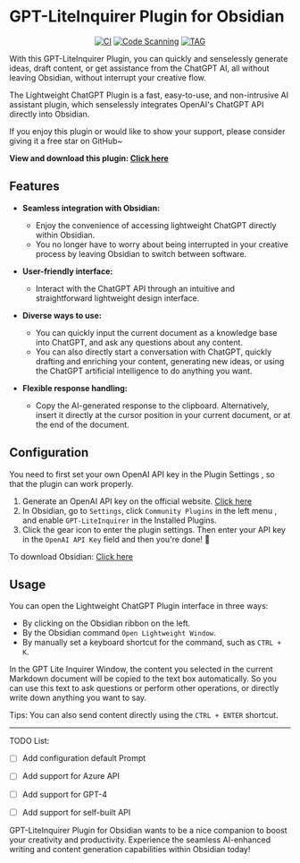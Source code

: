 # GPT-LiteInquirer Plugin for Obsidian

<div align="center">

[![CI][ci-image]][ci-url]
[![Code Scanning][code-scanning-image]][code-scanning-url]
[![TAG][tag-image]][tag-url]

[ci-image]: https://img.shields.io/github/actions/workflow/status/ittuann/obsidian-gpt-liteinquirer-plugin/CI.yml?branch=master&label=Build%20Status&logo=github&style=for-the-badge

[ci-url]: https://github.com/ittuann/obsidian-gpt-liteinquirer-plugin

[code-scanning-image]: https://img.shields.io/github/actions/workflow/status/ittuann/obsidian-gpt-liteinquirer-plugin/CodeQL.yml?branch=master&label=Code%20Scanning&logo=github&style=for-the-badge

[code-scanning-url]: https://github.com/ittuann/obsidian-gpt-liteinquirer-plugin

[tag-image]: https://img.shields.io/github/v/release/ittuann/obsidian-gpt-liteinquirer-plugin?branch=master&label=Release%20tag&logo=github&style=for-the-badge

[tag-url]: https://github.com/ittuann/obsidian-gpt-liteinquirer-plugin/releases

</div>

With this GPT-LiteInquirer Plugin, you can quickly and senselessly generate ideas, draft content, or get assistance from the ChatGPT AI, all without leaving Obsidian, without interrupt your creative flow.

The Lightweight ChatGPT Plugin is a fast, easy-to-use, and non-intrusive AI assistant plugin, which senselessly integrates OpenAI's ChatGPT API directly into Obsidian.

If you enjoy this plugin or would like to show your support, please consider giving it a free star on GitHub~


**View and download this plugin: [Click here](https://obsidian.md/plugins?id=gpt-liteinquirer)**


## Features

- **Seamless integration with Obsidian:** 
  - Enjoy the convenience of accessing lightweight ChatGPT directly within Obsidian.
  - You no longer have to worry about being interrupted in your creative process by leaving Obsidian to switch between software.
- **User-friendly interface:**
  - Interact with the ChatGPT API through an intuitive and straightforward lightweight design interface.
- **Diverse ways to use:**
  - You can quickly input the current document as a knowledge base into ChatGPT, and ask any questions about any content. 
  - You can also directly start a conversation with ChatGPT, quickly drafting and enriching your content, generating new ideas, or using the ChatGPT artificial intelligence to do anything you want.

- **Flexible response handling:**
  - Copy the AI-generated response to the clipboard. Alternatively, insert it directly at the cursor position in your current document, or at the end of the document.



## Configuration

You need to first set your own OpenAI API key in the Plugin Settings , so that the plugin can work properly.

1. Generate an OpenAI API key on the official website. [Click here](https://beta.openai.com/account/api-keys)
2. In Obsidian, go to `Settings`, click `Community Plugins` in the left menu , and enable `GPT-LiteInquirer` in the Installed Plugins.
3. Click the gear icon to enter the plugin settings. Then enter your API key in the `OpenAI API Key` field and then you're done! 🎉

To download Obsidian: [Click here](https://www.obsidian.md/)

## Usage

You can open the Lightweight ChatGPT Plugin interface in three ways:

- By clicking on the Obsidian ribbon on the left. 
- By the Obsidian command `Open Lightweight Window`.
- By manually set a keyboard shortcut for the command, such as `CTRL + K`.

In the GPT Lite Inquirer Window, the content you selected in the current Markdown document will be copied to the text box automatically. So you can use this text to ask questions or perform other operations, or directly write down anything you want to say.

Tips: You can also send content directly using the `CTRL + ENTER` shortcut.


---

TODO List:

- [ ] Add configuration default Prompt 
- [ ] Add support for Azure API
- [ ] Add support for GPT-4
- [ ] Add support for self-built API


GPT-LiteInquirer Plugin for Obsidian wants to be a nice companion to boost your creativity and productivity. Experience the seamless AI-enhanced writing and content generation capabilities within Obsidian today!
